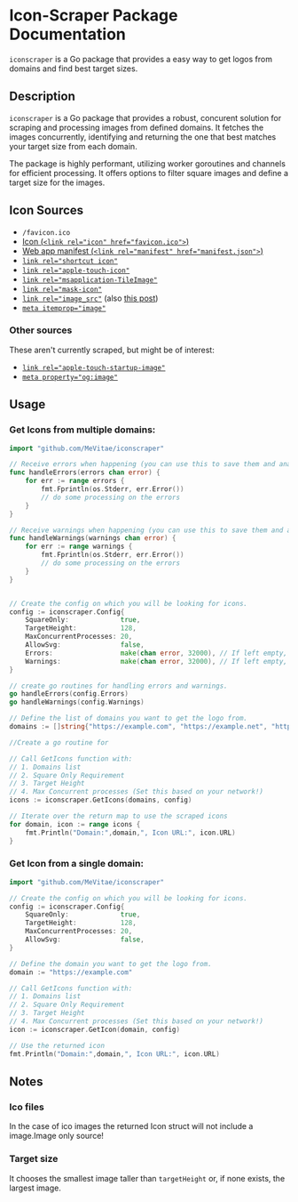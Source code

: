 # Icon-Scraper Package Documentation

`iconscraper` is a Go package that provides a easy way to get logos from domains and find best target sizes.

## Description

`iconscraper` is a Go package that provides a robust, concurent solution for scraping and processing images from defined domains. It fetches the images concurrently, identifying and returning the one that best matches your target size from each domain.

The package is highly performant, utilizing worker goroutines and channels for efficient processing. It offers options to filter square images and define a target size for the images. 

## Icon Sources

- `/favicon.ico`
- [Icon (`<link rel="icon" href="favicon.ico">`)](https://developer.mozilla.org/en-US/docs/Web/HTML/Attributes/rel#icon)
- [Web app manifest (`<link rel="manifest" href="manifest.json">`)](https://developer.mozilla.org/en-US/docs/Web/Manifest)
- [`link rel="shortcut icon"`](https://stackoverflow.com/questions/13211206/html5-link-rel-shortcut-icon)
- [`link rel="apple-touch-icon"`](https://developer.mozilla.org/en-US/docs/Web/HTML/Attributes/rel#non-standard_values)
- [`link rel="msapplication-TileImage"`](https://stackoverflow.com/questions/61686919/what-is-the-use-of-the-msapplication-tileimage-meta-tag)
- [`link rel="mask-icon"`](http://microformats.org/wiki/existing-rel-values)
- [`link rel="image_src"`](http://microformats.org/wiki/existing-rel-values) (also [this post](https://www.niallkennedy.com/blog/2009/03/enhanced-social-share.html))
- [`meta itemprop="image"`](https://schema.org/image)

### Other sources

These aren't currently scraped, but might be of interest:

- [`link rel="apple-touch-startup-image"`](http://microformats.org/wiki/existing-rel-values)
- [`meta property="og:image"`](https://ogp.me/)

## Usage

### Get Icons from multiple domains:

```go
import "github.com/MeVitae/iconscraper"

// Receive errors when happening (you can use this to save them and analyse what does not work).
func handleErrors(errors chan error) {
	for err := range errors {
		fmt.Fprintln(os.Stderr, err.Error())
		// do some processing on the errors
	}
}

// Receive warnings when happening (you can use this to save them and analyse what does not work).
func handleWarnings(warnings chan error) {
	for err := range warnings {
		fmt.Fprintln(os.Stderr, err.Error())
		// do some processing on the errors
	}
}


// Create the config on which you will be looking for icons.
config := iconscraper.Config{
	SquareOnly:             true,
	TargetHeight:           128,
	MaxConcurrentProcesses: 20,
	AllowSvg:               false,
	Errors:					make(chan error, 32000), // If left empty, a channel for logging will automatically be created and errors will be printed!
	Warnings:				make(chan error, 32000), // If left empty, a channel for logging will automatically be created and warnings will be printed!
}

// create go routines for handling errors and warnings.
go handleErrors(config.Errors)
go handleWarnings(config.Warnings)

// Define the list of domains you want to get the logo from.
domains := []string{"https://example.com", "https://example.net", "https://example.org"}

//Create a go routine for

// Call GetIcons function with:
// 1. Domains list 
// 2. Square Only Requirement 
// 3. Target Height 
// 4. Max Concurrent processes (Set this based on your network!)
icons := iconscraper.GetIcons(domains, config)

// Iterate over the return map to use the scraped icons
for domain, icon := range icons {
	fmt.Println("Domain:",domain,", Icon URL:", icon.URL)
}
```

### Get Icon from a single domain:

```go
import "github.com/MeVitae/iconscraper"

// Create the config on which you will be looking for icons.
config := iconscraper.Config{
	SquareOnly:             true,
	TargetHeight:           128,
	MaxConcurrentProcesses: 20,
	AllowSvg:               false,
}

// Define the domain you want to get the logo from.
domain := "https://example.com"

// Call GetIcons function with:
// 1. Domains list 
// 2. Square Only Requirement 
// 3. Target Height 
// 4. Max Concurrent processes (Set this based on your network!)
icon := iconscraper.GetIcon(domain, config)

// Use the returned icon
fmt.Println("Domain:",domain,", Icon URL:", icon.URL)
```
## Notes
### Ico files
In the case of ico images the returned Icon struct will not include a image.Image only source!
### Target size
It chooses the smallest image taller than `targetHeight` or, if none exists, the largest image.
